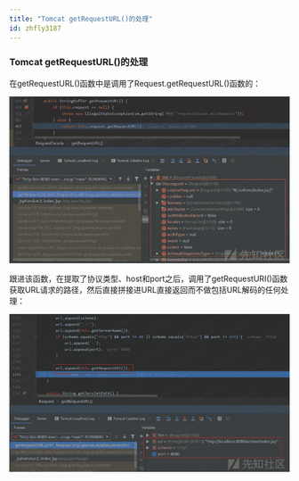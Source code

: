 ```yaml
---
title: "Tomcat getRequestURL()的处理"
id: zhfly3187
---
```


### Tomcat getRequestURL()的处理

在getRequestURL()函数中是调用了Request.getRequestURL()函数的：

![image](../img/f41205e860ed5d2016dc41ed17a096c9.png)

跟进该函数，在提取了协议类型、host和port之后，调用了getRequestURI()函数获取URL请求的路径，然后直接拼接进URL直接返回而不做包括URL解码的任何处理：

![image](../img/9c7c6613c16388fc38c6e0a8ef7df904.png)